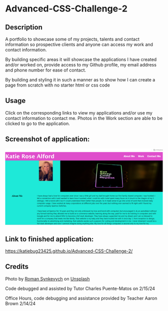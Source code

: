 # Advanced-CSS-Challenge-2
## Description
A portfolio to showcase some of my projects, talents and contact information so prospective clients and anyone can access my work and contact information. 

By building specific areas it will showcase the applications I have created and/or worked on, provide access to my Github profile, my email address and phone number for ease of contact.

By building and styling it in such a manner as to show how I can create a page from scratch with no starter html or css code

## Usage
Click on the corresponding links to view my applications and/or use my contact information to contact me. Photos in the Work section are able to be clicked to go to the application. 

## Screenshot of application:
![screenshot for links to more information](./Images/screenshot%20of%20challenge%202.png)

## Link to finished application:
https://katiebug23425.github.io/Advanced-CSS-Challenge-2/

## Credits
Photo by <a href="https://unsplash.com/@synkevych?utm_content=creditCopyText&utm_medium=referral&utm_source=unsplash">Roman Synkevych</a> on <a href="https://unsplash.com/photos/black-android-smartphone-vXInUOv1n84?utm_content=creditCopyText&utm_medium=referral&utm_source=unsplash">Unsplash</a>

Code debugged and assisted by Tutor Charles Puente-Matos on 2/15/24

Office Hours, code debugging and assistance provided by Teacher Aaron Brown 2/14/24
